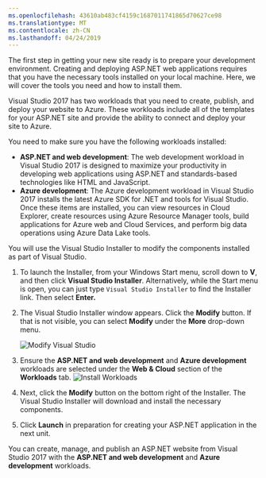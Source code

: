 ```yaml
---
ms.openlocfilehash: 43610ab483cf4159c1687011741865d70627ce98
ms.translationtype: MT
ms.contentlocale: zh-CN
ms.lasthandoff: 04/24/2019
---
```

The first step in getting your new site ready is to prepare your development environment. Creating and deploying ASP.NET web applications requires that you have the necessary tools installed on your local machine. Here, we will cover the tools you need and how to install them.


Visual Studio 2017 has two workloads that you need to create, publish, and deploy your website to Azure. These workloads include all of the templates for your ASP.NET site and provide the ability to connect and deploy your site to Azure.

You need to make sure you have the following workloads installed:

- **ASP.NET and web development**: The web development workload in Visual Studio 2017 is designed to maximize your productivity in developing web applications using ASP.NET and standards-based technologies like HTML and JavaScript.
- **Azure development**: The Azure development workload in Visual Studio 2017 installs the latest Azure SDK for .NET and tools for Visual Studio. Once these items are installed, you can view resources in Cloud Explorer, create resources using Azure Resource Manager tools, build applications for Azure web and Cloud Services, and perform big data operations using Azure Data Lake tools.


You will use the Visual Studio Installer to modify the components installed as part of Visual Studio.

1. To launch the Installer, from your Windows Start menu, scroll down to **V**, and then click **Visual Studio Installer**. Alternatively, while the Start menu is open, you can just type ```Visual Studio Installer``` to find the Installer link. Then select **Enter.**

1. The Visual Studio Installer window appears. Click the **Modify** button. If that is not visible, you can select **Modify** under the **More** drop-down menu.

    ![Modify Visual Studio](../media/2-visual-studio-installer-modify.PNG)

1. Ensure the **ASP.NET and web development** and **Azure development** workloads are selected under the **Web & Cloud** section of the **Workloads** tab.  ![Install Workloads](../media/2-select-workloads.png)

1. Next, click the **Modify** button on the bottom right of the Installer. The Visual Studio Installer will download and install the necessary components.

1. Click **Launch** in preparation for creating your ASP.NET application in the next unit.

You can create, manage, and publish an ASP.NET website from Visual Studio 2017 with the **ASP.NET and web development** and **Azure development** workloads.
